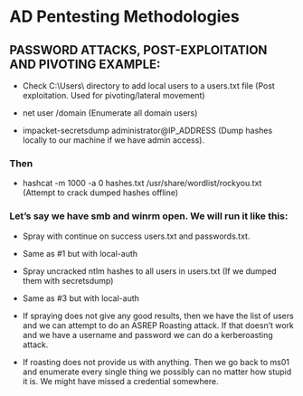 # AD Pentesting Methodologies 

## PASSWORD ATTACKS, POST-EXPLOITATION AND PIVOTING EXAMPLE:

- Check C:\Users\ directory to add local users to a users.txt file (Post exploitation. Used for pivoting/lateral movement)

- net user /domain (Enumerate all domain users)

- impacket-secretsdump administrator@IP_ADDRESS (Dump hashes locally to our machine if we have admin access).

### Then

 - hashcat -m 1000 -a 0 hashes.txt /usr/share/wordlist/rockyou.txt (Attempt to crack dumped hashes offline)

### Let’s say we have smb and winrm open. We will run it like this:

- Spray with continue on success users.txt and passwords.txt.

- Same as #1 but with local-auth

- Spray uncracked ntlm hashes to all users in users.txt (If we dumped them with secretsdump)

- Same as #3 but with local-auth

- If spraying does not give any good results, then we have the list of users and we can attempt to do an ASREP Roasting attack. If that doesn’t work and we have a username and password we can do a kerberoasting attack.

- If roasting does not provide us with anything. Then we go back to ms01 and enumerate every single thing we possibly can no matter how stupid it is. We might have missed a credential somewhere.

